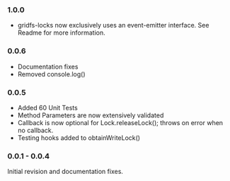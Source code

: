 ### 1.0.0

- gridfs-locks now exclusively uses an event-emitter interface. See Readme for more information.

### 0.0.6

- Documentation fixes
- Removed console.log()

### 0.0.5

- Added 60 Unit Tests
- Method Parameters are now extensively validated
- Callback is now optional for Lock.releaseLock(); throws on error when no callback.
- Testing hooks added to obtainWriteLock()

### 0.0.1 - 0.0.4

Initial revision and documentation fixes.
